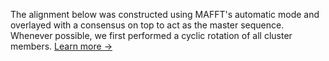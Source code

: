 The alignment below was constructed using MAFFT's automatic mode and overlayed with a consensus on top to act as the master sequence. Whenever possible, we first performed a cyclic rotation of all cluster members. [Learn more &rarr;](/about#how-do-you-generate-the-clusters-and-their-information)
